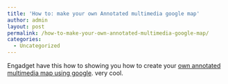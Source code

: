 ```yaml
---
title: 'How to: make your own Annotated multimedia google map'
author: admin
layout: post
permalink: /how-to-make-your-own-annotated-multimedia-google-map/
categories:
  - Uncategorized
---
```

Engadget have this how to showing you how to create your [own annotated multimedia map using google][1]. very cool.

 [1]: http://www.engadget.com/entry/1234000917034960/